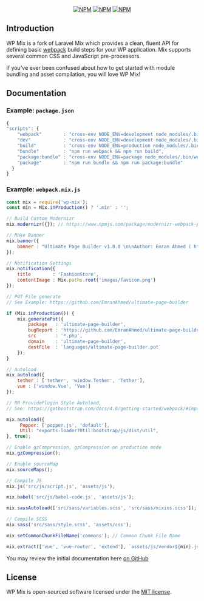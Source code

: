 <p align="center">
<a href="https://www.npmjs.com/package/wp-mix"><img src="https://img.shields.io/npm/v/wp-mix.svg" alt="NPM"></a>
<a href="https://www.npmjs.com/package/wp-mix"><img src="https://img.shields.io/npm/dt/wp-mix.svg" alt="NPM"></a>
<a href="https://www.npmjs.com/package/wp-mix"><img src="https://img.shields.io/npm/l/wp-mix.svg" alt="NPM"></a>
</p>

## Introduction

WP Mix is a fork of Laravel Mix which provides a clean, fluent API for defining basic [webpack](http://github.com/webpack/webpack) build steps for your WP application. Mix supports several common CSS and JavaScript pre-processors.

If you've ever been confused about how to get started with module bundling and asset compilation, you will love WP Mix!

## Documentation
### Example: `package.json`
```js
{
"scripts": {
    "webpack"        : "cross-env NODE_ENV=development node_modules/.bin/webpack --progress --hide-modules --config=node_modules/wp-mix/setup/webpack.config.js",
    "dev"            : "cross-env NODE_ENV=development node_modules/.bin/webpack --watch --progress --hide-modules --config=node_modules/wp-mix/setup/webpack.config.js",
    "build"          : "cross-env NODE_ENV=production node_modules/.bin/webpack --progress --hide-modules --config=node_modules/wp-mix/setup/webpack.config.js",
    "bundle"         : "npm run webpack && npm run build",
    "package:bundle" : "cross-env NODE_ENV=package node_modules/.bin/webpack --progress --hide-modules --config=node_modules/wp-mix/setup/webpack.config.js",
    "package"        : "npm run bundle && npm run package:bundle"
  }
}
```
### Example: `webpack.mix.js`

```js
const mix = require('wp-mix');
const min = Mix.inProduction() ? '.min' : '';

// Build Custom Modernizr
mix.modernizr({}); // https://www.npmjs.com/package/modernizr-webpack-plugin

// Make Banner
mix.banner({
    banner : "Ultimate Page Builder v1.0.0 \n\nAuthor: Emran Ahmed ( https://themehippo.com/ ) \nDate: " + new Date().toLocaleString() + "\nReleased under the MIT license."
});

// Notification Settings
mix.notification({
    title        : 'FashionStore',
    contentImage : Mix.paths.root('images/favicon.png')
});

// POT File generate
// See Example: https://github.com/EmranAhmed/ultimate-page-builder

if (Mix.inProduction()) {
    mix.generatePot({
        package   : 'ultimate-page-builder',
        bugReport : 'https://github.com/EmranAhmed/ultimate-page-builder/issues',
        src       : '*.php',
        domain    : 'ultimate-page-builder',
        destFile  : `languages/ultimate-page-builder.pot`
    });
}

// Autoload
mix.autoload({
    tether : ['tether', 'window.Tether', 'Tether'],
    vue : ['window.Vue', 'Vue']
});

// OR ProvidePlugin Style Autoload, 
// See: https://getbootstrap.com/docs/4.0/getting-started/webpack/#importing-javascript

mix.autoload({
     Popper: ['popper.js', 'default'],
     Util: "exports-loader?Util!bootstrap/js/dist/util",
}, true);

// Enable gzCompression, gzCompression on production mode
mix.gzCompression();

// Enable sourceMap
mix.sourceMaps();

// Compile JS
mix.js('src/js/script.js', 'assets/js');

mix.babel('src/js/babel-code.js', 'assets/js');

mix.sassAutoload(['src/sass/variables.scss', 'src/sass/mixins.scss']);

// Compile SCSS
mix.sass('src/sass/style.scss', 'assets/css');

mix.setCommonChunkFileName('commons'); // Common Chunk File Name

mix.extract(['vue', 'vue-router', 'extend'], `assets/js/vendor${min}.js`);
```


You may review the initial documentation here [on GitHub](https://github.com/EmranAhmed/wp-mix/tree/master/docs#readme)

## License

WP Mix is open-sourced software licensed under the [MIT license](http://opensource.org/licenses/MIT).
